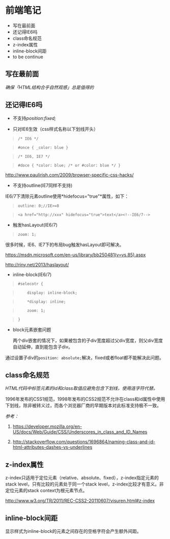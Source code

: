 # 前端笔记 #
- 写在最前面
- 还记得IE6吗
- class命名规范
- z-index属性
- inline-block间距
- to be continue

## 写在最前面 ##

*确保「HTML结构合乎自然观感」总是值得的*

## 还记得IE6吗 ##

- 不支持*position:fixed;*

- 只对IE6生效（css样式名称以下划线开头）

>    `/* IE6 */`

>    `#once { _color: blue }`

>    `/* IE6, IE7 */`

>    `#doce { *color: blue; /* or #color: blue */ }`

<http://www.paulirish.com/2009/browser-specific-css-hacks/> 

- 不支持outline(IE7同样不支持)

IE6/7下清除元素outline使用*hidefocus="true"*属性，如下：

>    `outline: 0;//IE>=8`

>    `<a href="http://xxx" hidefocus="true">text</a><!--IE6/7-->`


- 触发hasLayout(IE6/7)

>    `zoom: 1;`

很多时候，IE6、IE7下的布局bug触发hasLayout即可解决。

<https://msdn.microsoft.com/en-us/library/bb250481(v=vs.85).aspx>

<http://riny.net/2013/haslayout/>

- inline-block(IE6/7)

>    `#selecotr {`

>    `    display: inline-block;`

>    `    *display: inline;`

>    `    zoom: 1;`

>    `}`


- block元素嵌套问题

    两个div嵌套的情况下，如果被包含的子div宽度超过父div宽度，则父div宽度自动延伸，直到能包含子div。

通过设置子div的`position: absolute;`解决，fixed或者float都不能解决此问题。

## class命名规范 ##

*HTML代码中标签元素的id和class取值应避免包含下划线，使用连字符代替。*

1996年发布的CSS1规范，1998年发布的CSS2规范不允许在class和id属性中使用下划线，除非被转义过，而各个浏览器厂商的早期版本对此标准支持极不一致。

*参考：*

1. <https://developer.mozilla.org/en-US/docs/Web/Guide/CSS/Underscores_in_class_and_ID_Names>

2. <http://stackoverflow.com/questions/1696864/naming-class-and-id-html-attributes-dashes-vs-underlines>

## z-index属性 ##

z-index只适用于定位元素（relative、absolute、fixed），z-index指定元素的stack level，只有比较的元素处于同一个stack level，z-index比较才有意义。非定位元素的stack context为根元素节点。

<http://www.w3.org/TR/2011/REC-CSS2-20110607/visuren.html#z-index>

## inline-block间距 ##

显示样式为inline-block的元素之间存在的空格字符会产生额外间距。



